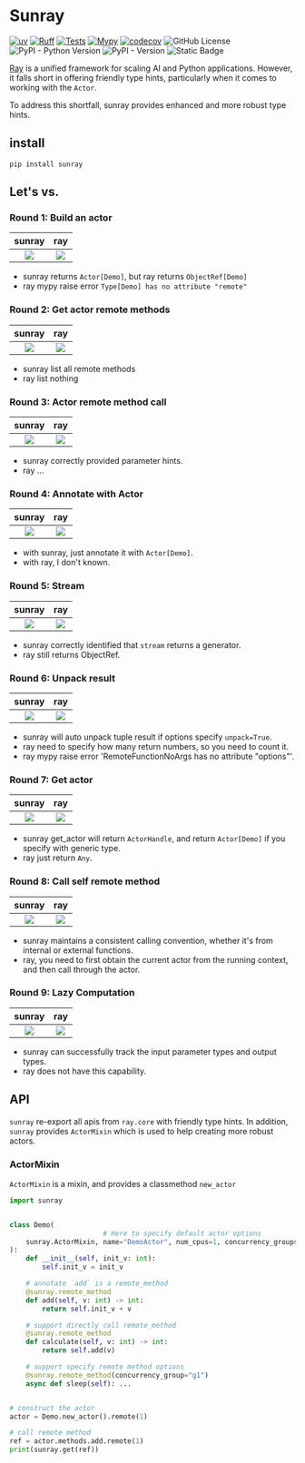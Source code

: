 # Sunray

[![uv](https://img.shields.io/endpoint?url=https://raw.githubusercontent.com/astral-sh/uv/main/assets/badge/v0.json)](https://github.com/astral-sh/uv)
[![Ruff](https://img.shields.io/endpoint?url=https://raw.githubusercontent.com/astral-sh/ruff/main/assets/badge/v2.json)](https://github.com/astral-sh/ruff)
[![Tests](https://github.com/zen-xu/sunray/actions/workflows/test.yaml/badge.svg?branch=main)](https://github.com/zen-xu/sunray/actions/workflows/test.yaml)
[![Mypy](https://github.com/zen-xu/sunray/actions/workflows/test-mypy.yaml/badge.svg?branch=main)](https://github.com/zen-xu/sunray/actions/workflows/test-mypy.yaml)
[![codecov](https://codecov.io/gh/zen-xu/sunray/graph/badge.svg?token=NkaEIVRqk6)](https://codecov.io/gh/zen-xu/sunray)
![GitHub License](https://img.shields.io/github/license/zen-xu/sunray)
![PyPI - Python Version](https://img.shields.io/pypi/pyversions/sunray)
![PyPI - Version](https://img.shields.io/pypi/v/sunray)
![Static Badge](https://img.shields.io/badge/RMV-2.20.0-blue)

[Ray](https://github.com/ray-project/ray) is a unified framework for scaling AI and Python applications. However, it falls short in offering friendly type hints, particularly when it comes to working with the `Actor`.

To address this shortfall, sunray provides enhanced and more robust type hints.

## install

```shell
pip install sunray
```

## Let's vs.

### Round 1: Build an actor

|                                   sunray                                    |                                   ray                                    |
| :-------------------------------------------------------------------------: | :----------------------------------------------------------------------: |
| ![](https://zenxu-github-asset.s3.us-east-2.amazonaws.com/sunray_actor.jpg) | ![](https://zenxu-github-asset.s3.us-east-2.amazonaws.com/ray_actor.jpg) |

- sunray returns `Actor[Demo]`, but ray returns `ObjectRef[Demo]`
- ray mypy raise error `Type[Demo] has no attribute "remote"`

### Round 2: Get actor remote methods
|                                       sunray                                        |                                       ray                                        |
| :---------------------------------------------------------------------------------: | :------------------------------------------------------------------------------: |
| ![](https://zenxu-github-asset.s3.us-east-2.amazonaws.com/sunray_actor_methods.jpg) | ![](https://zenxu-github-asset.s3.us-east-2.amazonaws.com/ray_actor_methods.jpg) |

- sunray list all remote methods
- ray list nothing

### Round 3: Actor remote method call
|                                          sunray                                          |                                          ray                                          |
| :--------------------------------------------------------------------------------------: | :-----------------------------------------------------------------------------------: |
| ![](https://zenxu-github-asset.s3.us-east-2.amazonaws.com/sunray_method_remote_call.jpg) | ![](https://zenxu-github-asset.s3.us-east-2.amazonaws.com/ray_method_remote_call.jpg) |

- sunray correctly provided parameter hints.
- ray ...

### Round 4: Annotate with Actor
|                                         sunray                                         |                                         ray                                         |
| :------------------------------------------------------------------------------------: | :---------------------------------------------------------------------------------: |
| ![](https://zenxu-github-asset.s3.us-east-2.amazonaws.com/sunray_actor_annotation.jpg) | ![](https://zenxu-github-asset.s3.us-east-2.amazonaws.com/ray_actor_annotation.jpg) |

- with sunray, just annotate it with `Actor[Demo]`.
- with ray, I don't known.

### Round 5: Stream
|                                    sunray                                    |                                    ray                                    |
| :--------------------------------------------------------------------------: | :-----------------------------------------------------------------------: |
| ![](https://zenxu-github-asset.s3.us-east-2.amazonaws.com/sunray_stream.jpg) | ![](https://zenxu-github-asset.s3.us-east-2.amazonaws.com/ray_stream.jpg) |

- sunray correctly identified that `stream` returns a generator.
- ray still returns ObjectRef.

### Round 6: Unpack result
|                                    sunray                                    |                                    ray                                    |
| :--------------------------------------------------------------------------: | :-----------------------------------------------------------------------: |
| ![](https://zenxu-github-asset.s3.us-east-2.amazonaws.com/sunray_unpack.jpg) | ![](https://zenxu-github-asset.s3.us-east-2.amazonaws.com/ray_unpack.jpg) |

- sunray will auto unpack tuple result if options specify `unpack=True`.
- ray need to specify how many return numbers, so you need to count it.
- ray mypy raise error 'RemoteFunctionNoArgs has no attribute "options"'.

### Round 7: Get actor
|                                     sunray                                      |                                     ray                                      |
| :-----------------------------------------------------------------------------: | :--------------------------------------------------------------------------: |
| ![](https://zenxu-github-asset.s3.us-east-2.amazonaws.com/sunray_get_actor.jpg) | ![](https://zenxu-github-asset.s3.us-east-2.amazonaws.com/ray_get_actor.jpg) |

- sunray get_actor will return `ActorHandle`, and return `Actor[Demo]` if you specify with generic type.
- ray just return `Any`.

### Round 8: Call self remote method
|                                            sunray                                             |                                            ray                                             |
| :-------------------------------------------------------------------------------------------: | :----------------------------------------------------------------------------------------: |
| ![](https://zenxu-github-asset.s3.us-east-2.amazonaws.com/sunray_call_self_remote_method.jpg) | ![](https://zenxu-github-asset.s3.us-east-2.amazonaws.com/ray_call_self_remote_method.jpg) |

- sunray maintains a consistent calling convention, whether it's from internal or external functions.
- ray, you need to first obtain the current actor from the running context, and then call through the actor.

### Round 9: Lazy Computation
|                                   sunray                                   |                                   ray                                   |
| :------------------------------------------------------------------------: | :---------------------------------------------------------------------: |
| ![](https://zenxu-github-asset.s3.us-east-2.amazonaws.com/sunray_bind.jpg) | ![](https://zenxu-github-asset.s3.us-east-2.amazonaws.com/ray_bind.jpg) |

- sunray can successfully track the input parameter types and output types.
- ray does not have this capability.

## API

`sunray` re-export all apis from `ray.core` with friendly type hints. In addition, `sunray` provides `ActorMixin` which is used to help creating more robust actors.

### ActorMixin

`ActorMixin` is a mixin, and provides a classmethod `new_actor`

```python
import sunray


class Demo(
                       # Here to specify default actor options
    sunray.ActorMixin, name="DemoActor", num_cpus=1, concurrency_groups={"g1": 1}
):
    def __init__(self, init_v: int):
        self.init_v = init_v

    # annotate `add` is a remote_method
    @sunray.remote_method
    def add(self, v: int) -> int:
        return self.init_v + v

    # support directly call remote_method
    @sunray.remote_method
    def calculate(self, v: int) -> int:
        return self.add(v)

    # support specify remote method options
    @sunray.remote_method(concurrency_group="g1")
    async def sleep(self): ...


# construct the actor
actor = Demo.new_actor().remote(1)

# call remote method
ref = actor.methods.add.remote(1)
print(sunray.get(ref))
```
